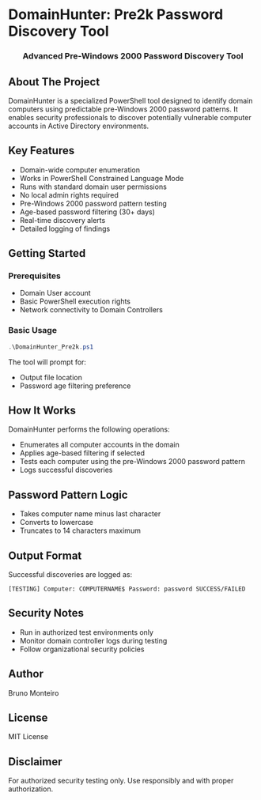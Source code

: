 # DomainHunter: Pre2k Password Discovery Tool

<p align="center">
  <h3 align="center">Advanced Pre-Windows 2000 Password Discovery Tool</h3>
</p>

## About The Project
DomainHunter is a specialized PowerShell tool designed to identify domain computers using predictable pre-Windows 2000 password patterns. It enables security professionals to discover potentially vulnerable computer accounts in Active Directory environments.

## Key Features
- Domain-wide computer enumeration
- Works in PowerShell Constrained Language Mode
- Runs with standard domain user permissions
- No local admin rights required
- Pre-Windows 2000 password pattern testing
- Age-based password filtering (30+ days)
- Real-time discovery alerts
- Detailed logging of findings

## Getting Started

### Prerequisites
- Domain User account
- Basic PowerShell execution rights
- Network connectivity to Domain Controllers


### Basic Usage
```powershell
.\DomainHunter_Pre2k.ps1
```

The tool will prompt for:
- Output file location
- Password age filtering preference

## How It Works

DomainHunter performs the following operations:
- Enumerates all computer accounts in the domain
- Applies age-based filtering if selected
- Tests each computer using the pre-Windows 2000 password pattern
- Logs successful discoveries

## Password Pattern Logic
- Takes computer name minus last character
- Converts to lowercase
- Truncates to 14 characters maximum

## Output Format

Successful discoveries are logged as:

`[TESTING] Computer: COMPUTERNAME$ Password: password SUCCESS/FAILED`

## Security Notes
- Run in authorized test environments only
- Monitor domain controller logs during testing
- Follow organizational security policies

## Author
Bruno Monteiro

## License
MIT License

## Disclaimer
For authorized security testing only. Use responsibly and with proper authorization.
